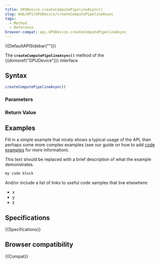 ```yaml
---
title: GPUDevice.createComputePipelineAsync()
slug: Web/API/GPUDevice/createComputePipelineAsync
tags:
  - Method
  - Reference
browser-compat: api.GPUDevice.createComputePipelineAsync
---
```

{{DefaultAPISidebar("")}}

The **`createComputePipelineAsync()`** method of the {{domxref("GPUDevice")}} interface 

## Syntax

```js
createComputePipelineAsync()
```

### Parameters



### Return Value



## Examples

Fill in a simple example that nicely shows a typical usage of the API, then perhaps some more complex examples (see our guide on how to add [code examples](/en-US/docs/MDN/Contribute/Structures/Code_examples) for more information).

This text should be replaced with a brief description of what the example demonstrates.

```js
my code block
```

And/or include a list of links to useful code samples that live elsewhere:

*   x
*   y
*   z

## Specifications

{{Specifications}}

## Browser compatibility

{{Compat}}

